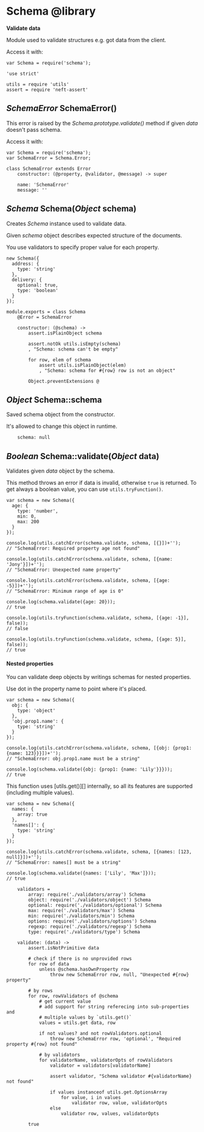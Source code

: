 Schema @library
======

**Validate data**

Module used to validate structures e.g. got data from the client.

Access it with:
```
var Schema = require('schema');
```

	'use strict'

	utils = require 'utils'
	assert = require 'neft-assert'

*SchemaError* SchemaError()
---------------------------

This error is raised by the *Schema.prototype.validate()* method
if given *data* doesn't pass schema.

Access it with:
```
var Schema = require('schema');
var SchemaError = Schema.Error;
```

	class SchemaError extends Error
		constructor: (@property, @validator, @message) -> super

		name: 'SchemaError'
		message: ''

*Schema* Schema(*Object* schema)
--------------------------------

Creates *Schema* instance used to validate data.

Given *schema* object describes expected structure of the documents.

You use validators to specify proper value for each property.

```
new Schema({
  address: {
    type: 'string'
  },
  delivery: {
    optional: true,
    type: 'boolean'
  }
});
```

	module.exports = class Schema
		@Error = SchemaError

		constructor: (@schema) ->
			assert.isPlainObject schema

			assert.notOk utils.isEmpty(schema)
			, "Schema: schema can't be empty"

			for row, elem of schema
				assert utils.isPlainObject(elem)
				, "Schema: schema for #{row} row is not an object"

			Object.preventExtensions @

*Object* Schema::schema
-----------------------

Saved schema object from the constructor.

It's allowed to change this object in runtime.

		schema: null

*Boolean* Schema::validate(*Object* data)
-----------------------------------------

Validates given *data* object by the schema.

This method throws an error if data is invalid, otherwise `true` is returned.
To get always a boolean value, you can use `utils.tryFunction()`.

```
var schema = new Schema({
  age: {
    type: 'number',
    min: 0,
    max: 200
  }
});

console.log(utils.catchError(schema.validate, schema, [{}])+'');
// "SchemaError: Required property age not found"

console.log(utils.catchError(schema.validate, schema, [{name: 'Jony'}])+'');
// "SchemaError: Unexpected name property"

console.log(utils.catchError(schema.validate, schema, [{age: -5}])+'');
// "SchemaError: Minimum range of age is 0"

console.log(schema.validate({age: 20}));
// true

console.log(utils.tryFunction(schema.validate, schema, [{age: -1}], false));
// false

console.log(utils.tryFunction(schema.validate, schema, [{age: 5}], false));
// true
```

#### Nested properties

You can validate deep objects by writings schemas for nested properties.

Use dot in the property name to point where it's placed.

```
var schema = new Schema({
  obj: {
    type: 'object'
  },
  'obj.prop1.name': {
  	type: 'string'
  }
});

console.log(utils.catchError(schema.validate, schema, [{obj: {prop1: {name: 123}}}])+'');
// "SchemaError: obj.prop1.name must be a string"

console.log(schema.validate({obj: {prop1: {name: 'Lily'}}}));
// true
```

This function uses [utils.get()][] internally,
so all its features are supported (including multiple values).

```
var schema = new Schema({
  names: {
  	array: true
  },
  'names[]': {
  	type: 'string'
  }
});

console.log(utils.catchError(schema.validate, schema, [{names: [123, null]}])+'');
// "SchemaError: names[] must be a string"

console.log(schema.validate({names: ['Lily', 'Max']}));
// true
```

		validators =
			array: require('./validators/array') Schema
			object: require('./validators/object') Schema
			optional: require('./validators/optional') Schema
			max: require('./validators/max') Schema
			min: require('./validators/min') Schema
			options: require('./validators/options') Schema
			regexp: require('./validators/regexp') Schema
			type: require('./validators/type') Schema

		validate: (data) ->
			assert.isNotPrimitive data

			# check if there is no unprovided rows
			for row of data
				unless @schema.hasOwnProperty row
					throw new SchemaError row, null, "Unexpected #{row} property"

			# by rows
			for row, rowValidators of @schema
				# get current value
				# add support for string referecing into sub-properties and
				# multiple values by `utils.get()`
				values = utils.get data, row

				if not values? and not rowValidators.optional
					throw new SchemaError row, 'optional', "Required property #{row} not found"

				# by validators
				for validatorName, validatorOpts of rowValidators
					validator = validators[validatorName]

					assert validator, "Schema validator #{validatorName} not found"

					if values instanceof utils.get.OptionsArray
						for value, i in values
							validator row, value, validatorOpts
					else
						validator row, values, validatorOpts

			true
